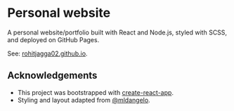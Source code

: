 # Personal website

A personal website/portfolio built with React and Node.js, styled with SCSS, and deployed on GitHub Pages.

See: [rohitjagga02.github.io](https://rohitjagga02.github.io).

## Acknowledgements

* This project was bootstrapped with [create-react-app](https://github.com/facebook/create-react-app). 
* Styling and layout adapted from [@mldangelo](https://github.com/mldangelo).
